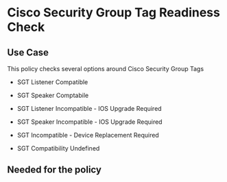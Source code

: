 # Cisco Security Group Tag Readiness Check

## Use Case

This policy checks several options around Cisco Security Group Tags

- SGT Listener Compatible

- SGT Speaker Comptabile

- SGT Listener Incompatible - IOS Upgrade Required

- SGT Speaker Incompatible - IOS Upgrade Required

- SGT Incompatible - Device Replacement Required

- SGT Compatibility Undefined

## Needed for the policy

